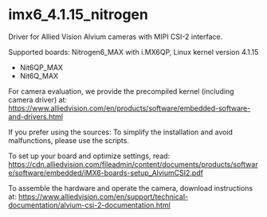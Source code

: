 # imx6_4.1.15_nitrogen
Driver for Allied Vision Alvium cameras with MIPI CSI-2 interface.

Supported boards: Nitrogen6_MAX with i.MX6QP, Linux kernel version 4.1.15
* Nit6QP_MAX
* Nit6Q_MAX

For camera evaluation, we provide the precompiled kernel (including camera driver) at: https://www.alliedvision.com/en/products/software/embedded-software-and-drivers.html

If you prefer using the sources: To simplify the installation and avoid malfunctions, please use the scripts.

To set up your board and optimize settings, read: https://cdn.alliedvision.com/fileadmin/content/documents/products/software/software/embedded/iMX6-boards-setup_AlviumCSI2.pdf

To assemble the hardware and operate the camera, download instructions at: https://www.alliedvision.com/en/support/technical-documentation/alvium-csi-2-documentation.html
